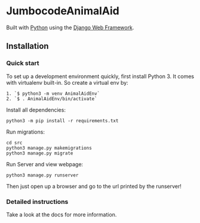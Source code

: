

# JumbocodeAnimalAid

Built with [Python][0] using the [Django Web Framework][1].


## Installation

### Quick start

To set up a development environment quickly, first install Python 3. It
comes with virtualenv built-in. So create a virtual env by:

    1. `$ python3 -m venv AnimalAidEnv`
    2. `$ . AnimalAidEnv/bin/activate`

Install all dependencies:

    python3 -m pip install -r requirements.txt

Run migrations:

    cd src
    python3 manage.py makemigrations
    python3 manage.py migrate
    
Run Server and view webpage:

    python3 manage.py runserver
 Then just open up a browser and go to the url printed by the runserver!

### Detailed instructions

Take a look at the docs for more information.

[0]: https://www.python.org/
[1]: https://www.djangoproject.com/
